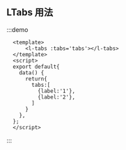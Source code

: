 ## LTabs 用法 
:::demo
```vue
  <template>
      <l-tabs :tabs='tabs'></l-tabs>
  </template>
  <script>
  export default{
    data() {
      return{
        tabs:[
          {label:'1'},
          {label:'2'},
        ]
      }
    },
  };
  </script>

```
:::




